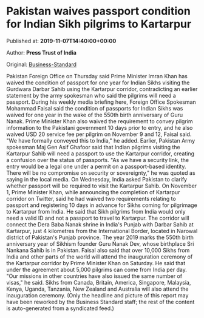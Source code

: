 
# Pakistan waives passport condition for Indian Sikh pilgrims to Kartarpur

Published at: **2019-11-07T14:40:00+00:00**

Author: **Press Trust of India**

Original: [Business-Standard](https://www.business-standard.com/article/pti-stories/indian-sikh-pilgrims-using-kartarpur-corridor-will-not-require-passport-pakistan-fo-119110701538_1.html)

Pakistan Foreign Office on Thursday said Prime Minister Imran Khan has waived the condition of passport for one year for Indian Sikhs visiting the Gurdwara Darbar Sahib using the Kartarpur corridor, contradicting an earlier statement by the army spokesman who said the pilgrims will need a passport.
During his weekly media briefing here, Foreign Office Spokesman Mohammad Faisal said the condition of passports for Indian Sikhs was waived for one year in the wake of the 550th birth anniversary of Guru Nanak.
Prime Minister Khan also waived the requirement to convey pilgrim information to the Pakistani government 10 days prior to entry, and he also waived USD 20 service fee per pilgrim on November 9 and 12, Faisal said.
"We have formally conveyed this to India," he added.
Earlier, Pakistan Army spokesman Maj Gen Asif Ghafoor said that Indian pilgrims visiting the Kartarpur Sahib will need a passport to use the Kartarpur corridor, creating a confusion over the status of passports.
"As we have a security link, the entry would be a legal one under a permit on a passport-based identity. There will be no compromise on security or sovereignty," he was quoted as saying in the local media.
On Wednesday, India asked Pakistan to clarify whether passport will be required to visit the Kartarpur Sahib.
On November 1, Prime Minister Khan, while announcing the completion of Kartarpur corridor on Twitter, said he had waived two requirements relating to passport and registering 10 days in advance for Sikhs coming for pilgrimage to Kartarpur from India. He said that Sikh pilgrims from India would only need a valid ID and not a passport to travel to Kartarpur.
The corridor will connect the Dera Baba Nanak shrine in India's Punjab with Darbar Sahib at Kartarpur, just 4 kilometres from the International Border, located in Narowal district of Pakistan's Punjab province.
The year 2019 marks the 550th birth anniversary year of Sikhism founder Guru Nanak Dev, whose birthplace Sri Nankana Sahib is in Pakistan.
Faisal also said that over 10,000 Sikhs from India and other parts of the world will attend the inauguration ceremony of the Kartarpur corridor by Prime Minister Khan on Saturday.
He said that under the agreement about 5,000 pilgrims can come from India per day. "Our missions in other countries have also issued the same number of visas," he said.
Sikhs from Canada, Britain, America, Singapore, Malaysia, Kenya, Uganda, Tanzania, New Zealand and Australia will also attend the inauguration ceremony.
(Only the headline and picture of this report may have been reworked by the Business Standard staff; the rest of the content is auto-generated from a syndicated feed.)
